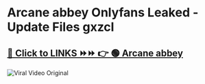 
 # Arcane abbey Onlyfans Leaked - Update Files gxzcl

## <h2><a href="https://clipsfans.com/Arcane_abbey&ref=git">🔗 Click to LINKS ⏩⏩ 👉 🟢 Arcane abbey </a></h2>

<a href="https://clipsfans.com/Arcane_abbey&ref=git" rel="nofollow" data-target="animated-image.originalLink"><img src="https://i.ibb.co.com/xMMVF88/686577567.gif" alt="Viral Video Original" style="max-width: 100%; display: inline-block;" data-target="animated-image.originalImage"></a>

